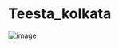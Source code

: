 # Teesta_kolkata
![image](https://user-images.githubusercontent.com/86652571/160354346-d7a6fdbe-a498-47a0-aa56-8950165e9aa8.png)

